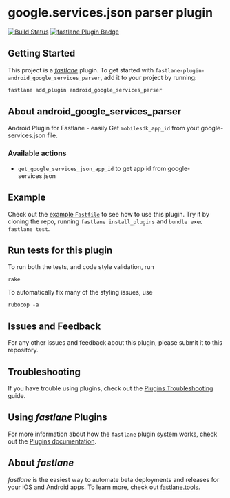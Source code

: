 # google.services.json parser plugin

[![Build Status](https://travis-ci.org/beplus/fastlane-plugin-android-google-services-parser.svg?branch=master)](https://travis-ci.org/beplus/fastlane-plugin-android_google_services_parser)
[![fastlane Plugin Badge](https://rawcdn.githack.com/fastlane/fastlane/master/fastlane/assets/plugin-badge.svg)](https://rubygems.org/gems/fastlane-plugin-android_google_services_parser)

## Getting Started

This project is a [_fastlane_](https://github.com/fastlane/fastlane) plugin. To get started with `fastlane-plugin-android_google_services_parser`, add it to your project by running:

```bash
fastlane add_plugin android_google_services_parser
```

## About android_google_services_parser

Android Plugin for Fastlane - easily Get `mobilesdk_app_id` from yout google-services.json file.


### Available actions
- `get_google_services_json_app_id` to get app id from google-services.json

## Example

Check out the [example `Fastfile`](fastlane/Fastfile) to see how to use this plugin. Try it by cloning the repo, running `fastlane install_plugins` and `bundle exec fastlane test`.

## Run tests for this plugin

To run both the tests, and code style validation, run

```
rake
```

To automatically fix many of the styling issues, use
```
rubocop -a
```

## Issues and Feedback

For any other issues and feedback about this plugin, please submit it to this repository.

## Troubleshooting

If you have trouble using plugins, check out the [Plugins Troubleshooting](https://docs.fastlane.tools/plugins/plugins-troubleshooting/) guide.

## Using _fastlane_ Plugins

For more information about how the `fastlane` plugin system works, check out the [Plugins documentation](https://docs.fastlane.tools/plugins/create-plugin/).

## About _fastlane_

_fastlane_ is the easiest way to automate beta deployments and releases for your iOS and Android apps. To learn more, check out [fastlane.tools](https://fastlane.tools).

